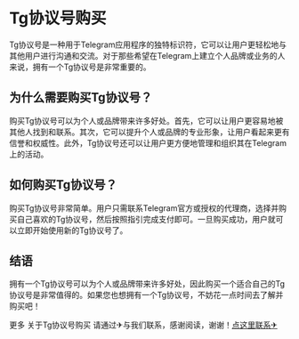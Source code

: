 # Tg协议号购买

Tg协议号是一种用于Telegram应用程序的独特标识符，它可以让用户更轻松地与其他用户进行沟通和交流。对于那些希望在Telegram上建立个人品牌或业务的人来说，拥有一个Tg协议号是非常重要的。

## 为什么需要购买Tg协议号？

购买Tg协议号可以为个人或品牌带来许多好处。首先，它可以让用户更容易地被其他人找到和联系。其次，它可以提升个人或品牌的专业形象，让用户看起来更有信誉和权威性。此外，Tg协议号还可以让用户更方便地管理和组织其在Telegram上的活动。

## 如何购买Tg协议号？

购买Tg协议号非常简单。用户只需联系Telegram官方或授权的代理商，选择并购买自己喜欢的Tg协议号，然后按照指引完成支付即可。一旦购买成功，用户就可以立即开始使用新的Tg协议号了。

## 结语

拥有一个Tg协议号可以为个人或品牌带来许多好处，因此购买一个适合自己的Tg协议号是非常值得的。如果您也想拥有一个Tg协议号，不妨花一点时间去了解并购买吧！

更多 关于Tg协议号购买 请通过✈与我们联系，感谢阅读，谢谢！[点这里联系✈](https://www.k02.cc)